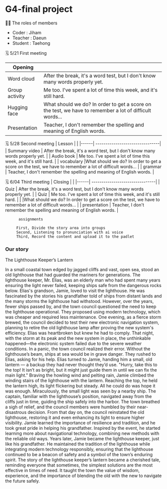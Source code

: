 # G4-final project
🙌🏻 The roles of members

+ Coder : Jiham
+ Teacher : Daeun 
+ Student : Taehong

🗓 5/21 First meeting

| Opening |  |
|------| --------------------------------|
| Word cloud | After the break, it's a word test, but I don't know many words properly yet. |
| Group activity | Me too. I've spent a lot of time this week, and it's still hard. |
| Hugging face |What should we do? In order to get a score on the test, we have to remember a lot of difficult words... |
| Presentation | Teacher, I don't remember the spelling and meaning of English words. |

🗓 5/28 Second meeting 
| Lesson |  |
|------| --------------------------------|
| Summary video | After the break, it's a word test, but I don't know many words properly yet. |
| Audio book | Me too. I've spent a lot of time this week, and it's still hard. |
| vocabulary |What should we do? In order to get a score on the test, we have to remember a lot of difficult words... |
| grammar | Teacher, I don't remember the spelling and meaning of English words. |

🗓 6/04 Third meeting
| Closing |  |
|------| --------------------------------|
| Quiz | After the break, it's a word test, but I don't know many words properly yet. |
| Quiz | Me too. I've spent a lot of time this week, and it's still hard. |
|  |What should we do? In order to get a score on the test, we have to remember a lot of difficult words... |
| presentation | Teacher, I don't remember the spelling and meaning of English words. |


          assignments
          
         First, Divide the story area into groups
         Second, Listening to pronunciation with ai voice
         Third, Record the content and upload it to the padlet
         
          
          

### Our story
The Lighthouse Keeper’s Lantern

In a small coastal town edged by jagged cliffs and vast, open sea, stood an old lighthouse that had guarded the mariners for generations. The lighthouse keeper, Mr. Elias, was an elderly man who had spent many years ensuring the light never failed, keeping ships safe from the dangerous rocks below.
Elias's grandson, Jamie, loved to visit the lighthouse. He was fascinated by the stories his grandfather told of ships from distant lands and the many storms the lighthouse had withstood. However, over the years, fewer ships passed by, and the town council questioned the need to keep the lighthouse operational. They proposed using modern technology, which was cheaper and required less maintenance.
One evening, as a fierce storm brewed, the council decided to test their new electronic navigation system, planning to retire the old lighthouse lamp after proving the new system's efficiency. Elias was heartbroken but knew he had to comply. That night, with the storm at its peak and the new system in place, the unthinkable happened—the electronic system failed due to the severe weather conditions.
In a panic, the town council realized their error. Without the lighthouse’s beam, ships at sea would be in grave danger. They rushed to Elias, asking for his help. Elias turned to Jamie, handing him a small, old lantern — a backup they had never thought they’d use. "Hurry, take this to the top! It isn’t as bright, but it might just guide them in until we can fix the main light."
Braving the howling wind and pelting rain, Jamie climbed the winding stairs of the lighthouse with the lantern. Reaching the top, he held the lantern high, its light flickering but steady. All he could do was hope it was enough.
Miraculously, the small light was seen by a nearby ship. The captain, familiar with the lighthouse’s position, navigated away from the cliffs just in time, guiding the ship safely into the harbor. The town breathed a sigh of relief, and the council members were humbled by their near-disastrous decision.
From that day on, the council reinstated the old lighthouse, restoring it and even enhancing its light to ensure higher visibility. Jamie learned the importance of resilience and tradition, and he took great pride in helping his grandfather. Inspired by the event, he started learning more about navigational technology, combining new methods with the reliable old ways.
Years later, Jamie became the lighthouse keeper, just like his grandfather. He maintained the tradition of the lighthouse while integrating modern technology responsibly, ensuring that the lighthouse continued to be a beacon of safety and a symbol of the town’s enduring spirit.
The story of the lighthouse keeper’s lantern became a cherished tale, reminding everyone that sometimes, the simplest solutions are the most effective in times of need. It taught the town the value of wisdom, experience, and the importance of blending the old with the new to navigate the future safely.

